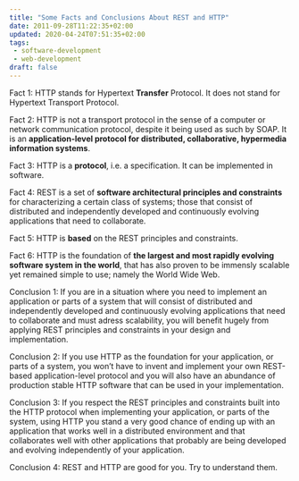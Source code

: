 ```yaml
---
title: "Some Facts and Conclusions About REST and HTTP"
date: 2011-09-28T11:22:35+02:00
updated: 2020-04-24T07:51:35+02:00
tags:
 - software-development
 - web-development
draft: false
---
```


Fact 1: HTTP stands for Hypertext **Transfer** Protocol. It does not stand for Hypertext Transport Protocol.

Fact 2: HTTP is not a transport protocol in the sense of a computer or network communication protocol, despite it being used as such by SOAP. It is an **application-level protocol for distributed, collaborative, hypermedia information systems**.

Fact 3: HTTP is a **protocol**, i.e. a specification. It can be implemented in software.

Fact 4: REST is a set of **software architectural principles and constraints** for characterizing a certain class of systems; those that consist of distributed and independently developed and continuously evolving applications that need to collaborate.

Fact 5: HTTP is **based** on the REST principles and constraints.

Fact 6: HTTP is the foundation of **the largest and most rapidly evolving software system in the world**, that has also proven to be immensly scalable yet remained simple to use; namely the World Wide Web.

Conclusion 1: If you are in a situation where you need to implement an application or parts of a system that will consist of distributed and independently developed and continuously evolving applications that need to collaborate and must adress scalability, you will benefit hugely from applying REST principles and constraints in your design and implementation.

Conclusion 2: If you use HTTP as the foundation for your application, or parts of a system, you won’t have to invent and implement your own REST-based application-level protocol and you will also have an abundance of production stable HTTP software that can be used in your implementation.

Conclusion 3: If you respect the REST principles and constraints built into the HTTP protocol when implementing your application, or parts of the system, using HTTP you stand a very good chance of ending up with an application that works well in a distributed environment and that collaborates well with other applications that probably are being developed and evolving independently of your application.

Conclusion 4: REST and HTTP are good for you. Try to understand them.
